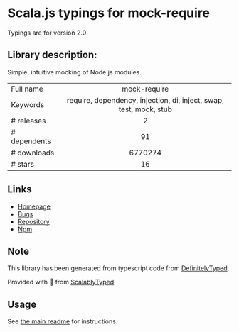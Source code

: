 
# Scala.js typings for mock-require

Typings are for version 2.0

## Library description:
Simple, intuitive mocking of Node.js modules.

|                    |                 |
| ------------------ | :-------------: |
| Full name          | mock-require |
| Keywords           | require, dependency, injection, di, inject, swap, test, mock, stub |
| # releases         | 2 |
| # dependents       | 91 |
| # downloads        | 6770274 |
| # stars            | 16 |

## Links
- [Homepage](https://github.com/boblauer/mock-require)
- [Bugs](https://github.com/boblauer/mock-require/issues)
- [Repository](https://github.com/boblauer/mock-require)
- [Npm](https://www.npmjs.com/package/mock-require)
    


## Note
This library has been generated from typescript code from [DefinitelyTyped](https://definitelytyped.org).

Provided with :purple_heart: from [ScalablyTyped](https://github.com/oyvindberg/ScalablyTyped)

## Usage
See [the main readme](../../readme.md) for instructions.


